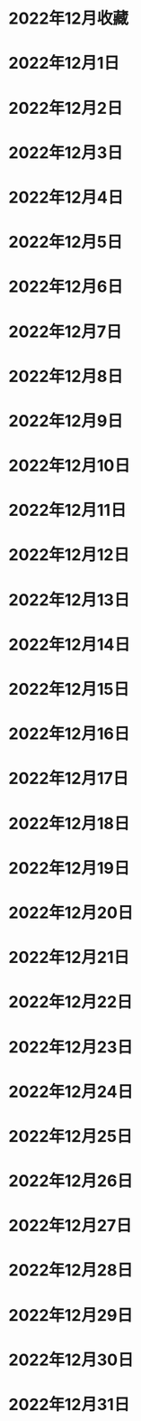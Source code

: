 # 2022年12月收藏


# 2022年12月1日

# 2022年12月2日

# 2022年12月3日

# 2022年12月4日

# 2022年12月5日

# 2022年12月6日

# 2022年12月7日

# 2022年12月8日

# 2022年12月9日

# 2022年12月10日

# 2022年12月11日

# 2022年12月12日

# 2022年12月13日

# 2022年12月14日

# 2022年12月15日

# 2022年12月16日

# 2022年12月17日

# 2022年12月18日

# 2022年12月19日

# 2022年12月20日

# 2022年12月21日

# 2022年12月22日

# 2022年12月23日

# 2022年12月24日

# 2022年12月25日

# 2022年12月26日

# 2022年12月27日

# 2022年12月28日

# 2022年12月29日

# 2022年12月30日

# 2022年12月31日

